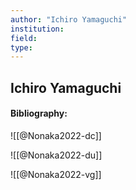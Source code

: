 ```yaml
---
author: "Ichiro Yamaguchi"
institution:
field:
type:
---
```


## Ichiro Yamaguchi
#### Bibliography:

![[@Nonaka2022-dc]]

![[@Nonaka2022-du]]

![[@Nonaka2022-vg]]